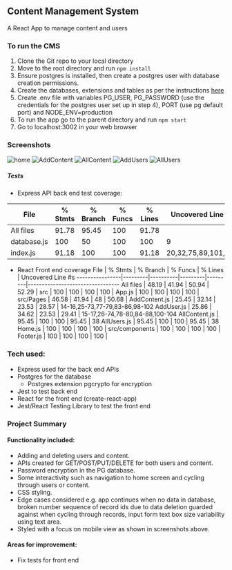## Content Management System
A React App to manage content and users

### To run the CMS
1. Clone the Git repo to your local directory
2. Move to the root directory and run ```npm install```
3. Ensure postgres is installed, then create a postgres user with database creation permissions.
4. Create the databases, extensions and tables as per the instructions [here](db-schema.sql)
5. Create .env file with variables PG_USER, PG_PASSWORD (use the credentials for the postgres user set up in step 4), PORT (use pg default port) and NODE_ENV=production
6. To run the app go to the parent directory and run ```npm start```
7. Go to localhost:3002 in your web browser

### Screenshots
![home](Screenshots/Homepage.JPG)
![AddContent](Screenshots/AddContent.JPG)
![AllContent](Screenshots/AllContent.JPG)
![AddUsers](Screenshots/AddUser.JPG)
![AllUsers](Screenshots/AllUsers.JPG)

##### Tests
- Express API back end test coverage:

File         | % Stmts | % Branch | % Funcs | % Lines | Uncovered Line #s
-------------|---------|----------|---------|---------|---------------------
All files    |   91.78 |    95.45 |     100 |   91.78 |
 database.js |     100 |       50 |     100 |     100 | 9
 index.js    |   91.18 |      100 |     100 |   91.18 | 20,32,75,89,101,144
 
- React Front end coverage
File            | % Stmts | % Branch | % Funcs | % Lines | Uncovered Line #s
----------------|---------|----------|---------|---------|---------------------------------
All files       |   48.19 |    41.94 |   50.94 |   52.29 | 
 src            |     100 |      100 |     100 |     100 | 
  App.js        |     100 |      100 |     100 |     100 | 
 src/Pages      |   46.58 |    41.94 |      48 |   50.68 | 
  AddContent.js |   25.45 |    32.14 |   23.53 |   28.57 | 14-16,25-73,77-79,83-86,98-102 
  AddUser.js    |   25.86 |    34.62 |   23.53 |   29.41 | 15-17,26-74,78-80,84-88,100-104
  AllContent.js |   95.45 |      100 |     100 |   95.45 | 38
  AllUsers.js   |   95.45 |      100 |     100 |   95.45 | 38
  Home.js       |     100 |      100 |     100 |     100 | 
 src/components |     100 |      100 |     100 |     100 | 
  Footer.js     |     100 |      100 |     100 |     100 | 

### Tech used:
- Express used for the back end APIs
- Postgres for the database
  - Postgres extension pgcrypto for encryption
- Jest to test back end
- React for the front end (create-react-app)
- Jest/React Testing Library to test the front end

### Project Summary
#### Functionality included:
- Adding and deleting users and content.
- APIs created for GET/POST/PUT/DELETE for both users and content.  
- Password encryption in the PG database.  
- Some interactivity such as navigation to home screen and cycling through users or content.  
- CSS styling.
- Edge cases considered e.g. app continues when no data in database, broken number sequence of record ids due to data deletion guarded against when cycling through records, input form text box size variability using text area.   
- Styled with a focus on mobile view as shown in screenshots above.  

#### Areas for improvement:
- Fix tests for front end